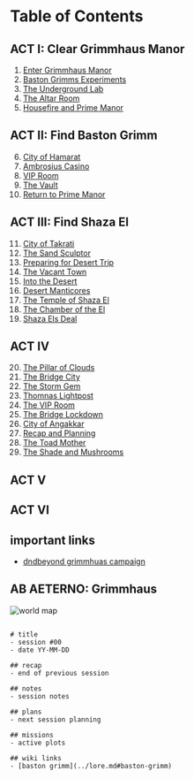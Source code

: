 # Table of Contents

## ACT I: Clear Grimmhaus Manor
1. [Enter Grimmhaus Manor](./grimmhaus/act-I/23-6-14.md)
2. [Baston Grimms Experiments](./grimmhaus/act-I/23-6-21.md)
3. [The Underground Lab](./grimmhaus/act-I/23-6-28.md)
4. [The Altar Room](./grimmhaus/act-I/23-7-5.md)
5. [Housefire and Prime Manor](./grimmhaus/act-I/23-7-12.md)

## ACT II: Find Baston Grimm
6. [City of Hamarat](./grimmhaus/act-II/23-7-17.md)
7. [Ambrosius Casino](./grimmhaus/act-II/23-7-26.md)
8. [VIP Room](./grimmhaus/act-II/23-8-2.md)
9. [The Vault](./grimmhaus/act-II/23-8-7.md)
10. [Return to Prime Manor](./grimmhaus/act-II/23-8-16.md)

## ACT III: Find Shaza El
11. [City of Takrati](./grimmhaus/act-III/23-8-23.md)
12. [The Sand Sculptor](./grimmhaus/act-III/23-8-30.md)
13. [Preparing for Desert Trip](./grimmhaus/act-III/23-9-6.md)
14. [The Vacant Town](./grimmhaus/act-III/23-9-13.md)
15. [Into the Desert](./grimmhaus/act-III/23-9-20.md)
16. [Desert Manticores](./grimmhaus/act-III/23-9-27.md)
17. [The Temple of Shaza El](./grimmhaus/act-III/23-10-4.md)
18. [The Chamber of the El](./grimmhaus/act-III/23-10-11.md)
19. [Shaza Els Deal](./grimmhaus/act-III/23-10-18.md)

## ACT IV
20. [The Pillar of Clouds](./grimmhaus/act-IV/23-10-25.md)
21. [The Bridge City](./grimmhaus/act-IV/23-11-1.md)
22. [The Storm Gem](./grimmhaus/act-IV/23-11-8.md)
23. [Thomnas Lightpost](./grimmhaus/act-IV/23-11-15.md)
24. [The VIP Room](./grimmhaus/act-IV/23-11-29.md)
25. [The Bridge Lockdown](./grimmhaus/act-IV/23-12-06.md)
26. [City of Angakkar](./grimmhaus/act-IV/23-12-013.md)
27. [Recap and Planning](./grimmhaus/act-IV/23-12-27.md)
28. [The Toad Mother](./grimmhaus/act-IV/24-01-02.md)
29. [The Shade and Mushrooms](./grimmhaus/act-IV/24-01-10.md)

## ACT V

## ACT VI

## important links
- [dndbeyond grimmhuas campaign](https://www.dndbeyond.com/campaigns/4131697)

## AB AETERNO: Grimmhaus
![world map](./assets/Ab_Aeterno_World_Map.png)

```text

# title
- session #00
- date YY-MM-DD

## recap
- end of previous session

## notes
- session notes

## plans
- next session planning

## missions
- active plots

## wiki links
- [baston grimm](../lore.md#baston-grimm)
```
